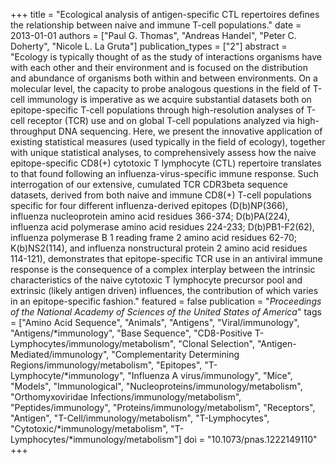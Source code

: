 +++
title = "Ecological analysis of antigen-specific CTL repertoires defines the relationship  between naive and immune T-cell populations."
date = 2013-01-01
authors = ["Paul G. Thomas", "Andreas Handel", "Peter C. Doherty", "Nicole L. La Gruta"]
publication_types = ["2"]
abstract = "Ecology is typically thought of as the study of interactions organisms have with  each other and their environment and is focused on the distribution and abundance of organisms both within and between environments. On a molecular level, the capacity to probe analogous questions in the field of T-cell immunology is imperative as we acquire substantial datasets both on epitope-specific T-cell populations through high-resolution analyses of T-cell receptor (TCR) use and on  global T-cell populations analyzed via high-throughput DNA sequencing. Here, we present the innovative application of existing statistical measures (used typically in the field of ecology), together with unique statistical analyses, to comprehensively assess how the naive epitope-specific CD8(+) cytotoxic T lymphocyte (CTL) repertoire translates to that found following an influenza-virus-specific immune response. Such interrogation of our extensive, cumulated TCR CDR3beta sequence datasets, derived from both naive and immune CD8(+) T-cell populations specific for four different influenza-derived epitopes  (D(b)NP(366), influenza nucleoprotein amino acid residues 366-374; D(b)PA(224), influenza acid polymerase amino acid residues 224-233; D(b)PB1-F2(62), influenza  polymerase B 1 reading frame 2 amino acid residues 62-70; K(b)NS2(114), and influenza nonstructural protein 2 amino acid residues 114-121), demonstrates that epitope-specific TCR use in an antiviral immune response is the consequence of a  complex interplay between the intrinsic characteristics of the naive cytotoxic T  lymphocyte precursor pool and extrinsic (likely antigen driven) influences, the contribution of which varies in an epitope-specific fashion."
featured = false
publication = "*Proceedings of the National Academy of Sciences of the United States of America*"
tags = ["Amino Acid Sequence", "Animals", "Antigens", "Viral/immunology", "Antigens/*immunology", "Base Sequence", "CD8-Positive T-Lymphocytes/immunology/metabolism", "Clonal Selection", "Antigen-Mediated/immunology", "Complementarity Determining Regions/immunology/metabolism", "Epitopes", "T-Lymphocyte/*immunology", "Influenza A virus/immunology", "Mice", "Models", "Immunological", "Nucleoproteins/immunology/metabolism", "Orthomyxoviridae Infections/immunology/metabolism", "Peptides/immunology", "Proteins/immunology/metabolism", "Receptors", "Antigen", "T-Cell/immunology/metabolism", "T-Lymphocytes", "Cytotoxic/*immunology/metabolism", "T-Lymphocytes/*immunology/metabolism"]
doi = "10.1073/pnas.1222149110"
+++

